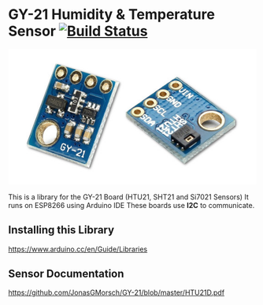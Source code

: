 # GY-21 Humidity & Temperature Sensor    [![Build Status](https://travis-ci.org/JonasGMorsch/GY-21.svg?branch=master)](https://travis-ci.org/JonasGMorsch/GY-21)


![sensors_1899-00](https://github.com/JonasGMorsch/GY-21/blob/master/GY-21.jpg)

This is a library for the GY-21 Board (HTU21, SHT21 and Si7021 Sensors)
It runs on ESP8266 using Arduino IDE 
These boards use **I2C** to communicate.

## Installing this Library

https://www.arduino.cc/en/Guide/Libraries

## Sensor Documentation

https://github.com/JonasGMorsch/GY-21/blob/master/HTU21D.pdf
